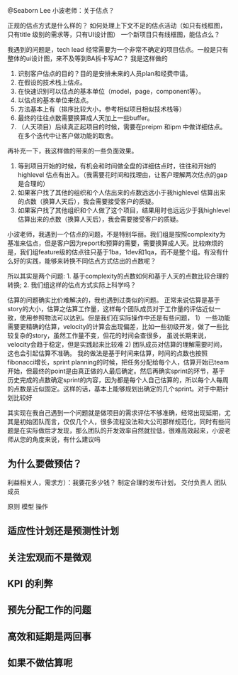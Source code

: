 @Seaborn Lee 小波老师：关于估点？

正规的估点方式是什么样的？
如何处理上下文不足的估点活动（如只有线框图，只有title 级别的需求等，只有UI设计图）
一个新项目只有线框图，能估点么？

我遇到的问题是，tech lead 经常需要为一个非常不确定的项目估点。一般是只有整体的ui设计图，来不及等到BA拆卡写AC？
我是这样做的
1. 识别客户估点的目的？目的是安排未来的人员plan和经费申请。
2. 在假设的技术栈上估点。
3. 在快速识别可以估点的基本单位（model，page，component等）。
4. 以估点的基本单位来估点。
5. 方法基本上有（排序比较大小，参考相似项目相似技术栈等）
6. 最终的往往点数需要换算成人天加上一些buffer。 
7. （人天项目）后续真正起项目的时候，需要在preipm 和ipm 中做详细估点。在多个迭代中让客户做功能的取舍。

再补充一下，我这样做的带来的一些负面效果。
1. 等到项目开始的时候，有机会和时间做全盘的详细估点时，往往和开始的highlevel 估点有出入。（我需要花时间和找理由，让客户理解两次估点的gap是合理的）
2. 如果客户找了其他的组织和个人估出来的点数远远小于我highlevel 估算出来的点数（换算人天后），我会需要接受客户的质疑。
3. 如果客户找了其他组织和个人做了这个项目，结果用时也远远少于我highlevel 估算出来的点数（换算人天后），我会需要接受客户的质疑。

小波老师，我遇到一个估点的问题，不是特别华丽。我们组是按照complexity为基准来估点，但是客户因为report和预算的需要，需要换算成人天。比较麻烦的是，我们组feature级的估点往只基于1ba，1dev和1qa，而不是整个组。有没有什么好的实践，能够来转换不同估点方式估出的点数呢？

所以其实是两个问题: 1. 基于complexity的点数如何和基于人天的点数比较合理的转换; 2. 我们组这样的估点方式实际上科学吗？

估算的问题确实比价难解决的，我也遇到过类似的问题。 正常来说估算是基于story的大小，估算之估算工作量，这样每个团队成员对于工作量的评估近似一致，使用参照物法可以达到。但是我们在实际操作中还是有些问题， 1） 一些功能需要更精确的估算，velocity的计算会出现偏差，比如一些初级开发，做了一些比较复杂的story，虽然工作量不变，但花的时间会查很多， 虽说长期来说，velocity会趋于稳定，但是实践起来比较难 2) 团队成员对估算的理解需要时间， 这也会引起估算不准确。 我的做法是基于时间来估算，时间的点数也按照fibonacci增长，sprint planning的时候，把任务分配给每个人，估算开始已team开始，但最终的point是由真正做的人最后确定。然后再确实sprint的环节，基于历史完成的点数确定sprint的内容，因为都是每个人自己估算的，所以每个人每周的点数是近似固定。这样的话，基本上能够规划出确定的几个sprint。对于中期计划比较好

其实现在我自己遇到一个问题就是做项目的需求评估不够准确，经常出现延期，尤其是初始团队而言，仅仅几个人，很多流程没法和大公司那样规范化，同时有些问题是在实际做后才发现，那么团队的开发效率自然就拉低，很难高效起来，小波老师从您的角度来说，有什么建议吗
## 为什么要做预估？

利益相关人，需求方）：我要花多少钱？
制定合理的发布计划，
交付负责人
团队成员

原则
模型
操作

## 适应性计划还是预测性计划
## 关注宏观而不是微观
## KPI 的利弊
## 预先分配工作的问题
## 高效和延期是两回事
## 如果不做估算呢

